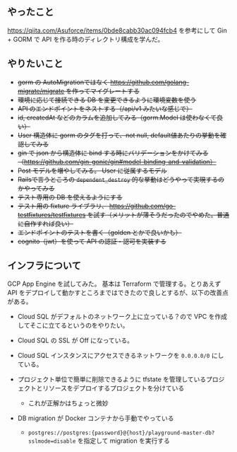 ## やったこと

https://qiita.com/Asuforce/items/0bde8cabb30ac094fcb4 を参考にして Gin + GORM で API を作る時のディレクトリ構成を学んだ。

## やりたいこと

- ~~gorm の AutoMigrationではなく https://github.com/golang-migrate/migrate を作ってマイグレートする~~
- ~~環境に応じて接続できる DB を変更できるように環境変数を使う~~
- ~~API のエンドポイントをネストする（/api/v1 みたいな感じで）~~
- ~~id, createdAt などのカラムを追加してみる（gorm.Model は使わなくて良い）~~
- ~~User 構造体に gorm のタグを打って、not null, default値あたりの挙動を確認してみる~~
- ~~gin で json から構造体に bind する時にバリデーションをかけてみる（https://github.com/gin-gonic/gin#model-binding-and-validation）~~
- ~~Post モデルを増やしてみる。 User に従属するモデル~~
- ~~Railsで言うところの `dependent_destroy` 的な挙動はどうやって実現するのかやってみる~~
- ~~テスト専用の DB を使えるようにする~~
- ~~テスト用の fixture ライブラリ、 https://github.com/go-testfixtures/testfixtures を試す（メリットが薄そうだったのでやめた。普通に自作すれば良い）~~
- ~~エンドポイントのテストを書く（golden とかで良いかも）~~
- ~~cognito（jwt）を使って API の認証・認可を実装する~~

## インフラについて
GCP App Engine を試してみた。
基本は Terraform で管理する。とりあえず API をデプロイして動かすところまではできたので良しとするが、以下の改善点がある。
- Cloud SQL がデフォルトのネットワーク上に立っている？ので VPC を作成してそこに立てるというのをやりたい。
- Cloud SQL の SSL が Off になっている。
- Cloud SQL インスタンスにアクセスできるネットワークを `0.0.0.0/0` にしている。
  
- プロジェクト単位で簡単に削除できるように tfstate を管理しているプロジェクトとリソースをデプロイするプロジェクトを分けている
    - これが正解かはちょっと微妙
- DB migration が Docker コンテナから手動でやっている
    - `postgres://postgres:{password}@{host}/playground-master-db?sslmode=disable` を指定して migration を実行する
